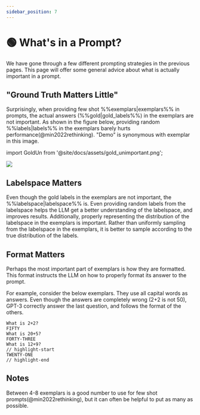 ```yaml
---
sidebar_position: 7
---
```


# 🟢 What's in a Prompt?

We have gone through a few different prompting strategies in the previous pages.
This page will offer some general advice about what is actually important in a prompt.


## "Ground Truth Matters Little"


Surprisingly, when providing few shot %%exemplars|exemplars%% in prompts, the actual answers (%%gold|gold_labels%%) 
in the exemplars are not important. As shown in the figure below, providing random
%%labels|labels%% in the exemplars barely hurts performance(@min2022rethinking). "Demo" is synonymous
with exemplar in this image.

import GoldUn from '@site/docs/assets/gold_unimportant.png';

<div style={{textAlign: 'center'}}>
  <img src={GoldUn} style={{width: "750px"}} />
</div>

## Labelspace Matters

Even though the gold labels in the exemplars are not important, the %%labelspace|labelspace%%
is.
Even providing random labels from the labelspace helps the LLM get a better understanding
of the labelspace, and improves results. Additionally, properly representing the 
distribution of the labelspace in the exemplars is important. Rather than uniformly
sampling from the labelspace in the exemplars, it is better to sample according to the true distribution of the labels.

## Format Matters

Perhaps the most important part of exemplars is how they are formatted. This
format instructs the LLM on how to properly format its answer to the prompt.

For example, consider the below exemplars. They use all capital words as answers.
Even though the answers are completely wrong (2+2 is not 50), GPT-3 correctly answer
the last question, and follows the format of the others.

```text
What is 2+2? 
FIFTY
What is 20+5?
FORTY-THREE
What is 12+9?
// highlight-start
TWENTY-ONE
// highlight-end
```

## Notes

Between 4-8 exemplars is a good number to use for few shot prompts(@min2022rethinking),
but it can often be helpful to put as many as possible.

[^labelspace]: See the [vocabulary reference](https://learnprompting.org/docs/vocabulary#labels) for more info.
